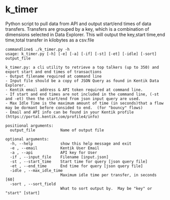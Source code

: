 # k_timer
Python script to pull data from API and output start/end times of data transfers.
Transfers are grouped by a key, which is a combination of dimensions selected in Data Explorer.
This will output the key,start time,end time,total transfer in kilobytes as a csv.file
```
commandline$ ./k_timer.py -h
usage: k_timer.py [-h] [-e] [-a] [-if] [-st] [-et] [-idle] [-sort] output_file

k_timer.py: a cli utility to retrieve a top talkers (up to 350) and export start and end times of transactions
- Output filename required at command line
- Input file should be a copy of JSON Query as found in Kentik Data Explorer.
- Kentik email address & API token required at command line.
- If start and end times are not included in the command line, (-st and -et) then the start/end from json input query are used.
- Max Idle Time is the maximum amount of time (in seconds)that a flow may be dormant before consided to end.  (for "bouncy" flows)
- Email and API info can be found in your Kentik profile (https://portal.kentik.com/profile4/info)

positional arguments:
  output_file           Name of output file

optional arguments:
  -h, --help            show this help message and exit
  -e , --email          Kentik User Email
  -a , --api            API key for User
  -if , --input_file    Filename [input.json]
  -st , --start_time    Start time for query [json query file]
  -et , --end_time      End time for query [json query file]
  -idle , --max_idle_time
                        Maximum idle time per transfer, in seconds [60]
  -sort , --sort_field
                        What to sort output by.  May be "key" or "start" [start]
```
